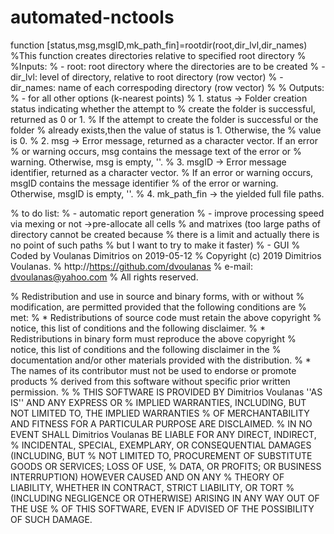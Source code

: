 # automated-nctools
function [status,msg,msgID,mk_path_fin]=rootdir(root,dir_lvl,dir_names)
%This function creates directories relative to specified root directory
%
%Inputs:
% - root: root directory where the directories are to be created 
% - dir_lvl: level of directory, relative to root directory (row vector)
% - dir_names: name of each correspoding directory (row vector)
%
% Outputs:
% - for all other options (k-nearest points)
%     1. status -> Folder creation status indicating whether the attempt to
%          create the folder is successful, returned as 0 or 1. 
%          If the attempt to create the folder is successful or the folder 
%          already exists,then the value of status is 1. Otherwise, the
%          value is 0.
%     2. msg -> Error message, returned as a character vector. If an error
%          or warning occurs, msg contains the message text of the error or
%          warning. Otherwise, msg is empty, ''.
%	  3. msgID -> Error message identifier, returned as a character vector.
%          If an error or warning occurs, msgID contains the message identifier
%          of the error or warning. Otherwise, msgID is empty, ''.
%	  4. mk_path_fin -> the yielded full file paths.

% to do list:
% - automatic report generation
% - improve processing speed via mexing or not ->pre-allocate all cells
% and matrixes (too large paths of directory cannot be created because
% there is a limit and actually there is no point of such paths
% but I want to try to make it faster)
% - GUI
% Coded by Voulanas Dimitrios on 2019-05-12
% Copyright (c) 2019 Dimitrios Voulanas. 
% http://https://github.com/dvoulanas
% e-mail: dvoulanas@yahoo.com
% All rights reserved.
 
% Redistribution and use in source and binary forms, with or without
% modification, are permitted provided that the following conditions are 
% met:
% 	* Redistributions of source code must retain the above copyright 
%     notice, this list of conditions and the following disclaimer.
% 	* Redistributions in binary form must reproduce the above copyright 
%     notice, this list of conditions and the following disclaimer in the 
%     documentation and/or other materials provided with the distribution.
% 	* The names of its contributor must not be used to endorse or promote products 
%     derived from this software without specific prior written permission.
%
% THIS SOFTWARE IS PROVIDED BY Dimitrios Voulanas ''AS IS'' AND ANY EXPRESS OR 
% IMPLIED WARRANTIES, INCLUDING, BUT NOT LIMITED TO, THE IMPLIED WARRANTIES 
% OF MERCHANTABILITY AND FITNESS FOR A PARTICULAR PURPOSE ARE DISCLAIMED. 
% IN NO EVENT SHALL Dimitrios Voulanas BE LIABLE FOR ANY DIRECT, INDIRECT, 
% INCIDENTAL, SPECIAL, EXEMPLARY, OR CONSEQUENTIAL DAMAGES (INCLUDING, BUT 
% NOT LIMITED TO, PROCUREMENT OF SUBSTITUTE GOODS OR SERVICES; LOSS OF USE,
% DATA, OR PROFITS; OR BUSINESS INTERRUPTION) HOWEVER CAUSED AND ON ANY 
% THEORY OF LIABILITY, WHETHER IN CONTRACT, STRICT LIABILITY, OR TORT 
% (INCLUDING NEGLIGENCE OR OTHERWISE) ARISING IN ANY WAY OUT OF THE USE 
% OF THIS SOFTWARE, EVEN IF ADVISED OF THE POSSIBILITY OF SUCH DAMAGE.
